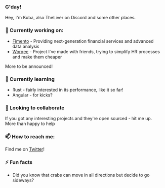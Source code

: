 ### G'day!

<!--
**kubabialy/kubabialy** is a ✨ _special_ ✨ repository because its `README.md` (this file) appears on your GitHub profile.

Here are some ideas to get you started:

- 🔭 I’m currently working on ...
- 🌱 I’m currently learning ...
- 👯 I’m looking to collaborate on ...
- 🤔 I’m looking for help with ...
- 💬 Ask me about ...
- 📫 How to reach me: ...
- 😄 Pronouns: ...
- ⚡ Fun fact: ...
-->

Hey, I'm Kuba, also TheLiver on Discord and some other places. 

### 🔭 Currently working on:

- [Fimento](https://fimento.com) - Providing next-generation financial services and advanced data analysis
- [Worqee](https://worqee.co.uk) - Project I've made with friends, trying to simplify HR processes and make them cheaper

More to be announced!

### 🌱 Currently learning

- Rust - fairly interested in its performance, like it so far!
- Angular - for kicks?

### 👯 Looking to collaborate

If you got any interesting projects and they're open sourced - hit me up. More than happy to help

### 📫 How to reach me:

Find me on [Twitter](https://twitter.com/bialy_kuba)!

### ⚡ Fun facts

- Did you know that crabs can move in all directions but decide to go sideways? 
